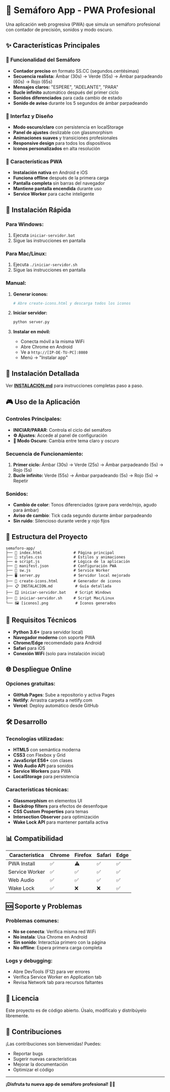 # 🚦 Semáforo App - PWA Profesional

Una aplicación web progresiva (PWA) que simula un semáforo profesional con contador de precisión, sonidos y modo oscuro.

## ✨ Características Principales

### 🚦 Funcionalidad del Semáforo
- **Contador preciso** en formato SS.CC (segundos.centésimas)
- **Secuencia realista:** Ámbar (30s) → Verde (55s) → Ámbar parpadeando (60s) → Rojo (65s)
- **Mensajes claros:** "ESPERE", "ADELANTE", "PARA"
- **Bucle infinito** automático después del primer ciclo
- **Sonidos diferenciados** para cada cambio de estado
- **Sonido de aviso** durante los 5 segundos de ámbar parpadeando

### 🎨 Interfaz y Diseño
- **Modo oscuro/claro** con persistencia en localStorage
- **Panel de ajustes** deslizable con glassmorphism
- **Animaciones suaves** y transiciones profesionales
- **Responsive design** para todos los dispositivos
- **Iconos personalizados** en alta resolución

### 📱 Características PWA
- **Instalación nativa** en Android e iOS
- **Funciona offline** después de la primera carga
- **Pantalla completa** sin barras del navegador
- **Mantiene pantalla encendida** durante uso
- **Service Worker** para cache inteligente

## 🚀 Instalación Rápida

### Para Windows:
1. Ejecuta `iniciar-servidor.bat`
2. Sigue las instrucciones en pantalla

### Para Mac/Linux:
1. Ejecuta `./iniciar-servidor.sh`
2. Sigue las instrucciones en pantalla

### Manual:
1. **Generar iconos:**
   ```bash
   # Abre create-icons.html y descarga todos los iconos
   ```

2. **Iniciar servidor:**
   ```bash
   python server.py
   ```

3. **Instalar en móvil:**
   - Conecta móvil a la misma WiFi
   - Abre Chrome en Android
   - Ve a `http://[IP-DE-TU-PC]:8080`
   - Menú → "Instalar app"

## 📱 Instalación Detallada

Ver **[INSTALACION.md](INSTALACION.md)** para instrucciones completas paso a paso.

## 🎮 Uso de la Aplicación

### Controles Principales:
- **INICIAR/PARAR**: Controla el ciclo del semáforo
- **⚙️ Ajustes**: Accede al panel de configuración
- **🌙 Modo Oscuro**: Cambia entre tema claro y oscuro

### Secuencia de Funcionamiento:
1. **Primer ciclo:** Ámbar (30s) → Verde (25s) → Ámbar parpadeando (5s) → Rojo (5s)
2. **Bucle infinito:** Verde (55s) → Ámbar parpadeando (5s) → Rojo (5s) → Repetir

### Sonidos:
- **Cambio de color**: Tonos diferenciados (grave para verde/rojo, agudo para ámbar)
- **Aviso de cambio**: Tick cada segundo durante ámbar parpadeando
- **Sin ruido**: Silencioso durante verde y rojo fijos

## 📁 Estructura del Proyecto

```
semaforo-app/
├── 📄 index.html              # Página principal
├── 🎨 styles.css              # Estilos y animaciones
├── ⚙️ script.js               # Lógica de la aplicación
├── 📱 manifest.json           # Configuración PWA
├── 🔧 sw.js                   # Service Worker
├── 🖥️ server.py               # Servidor local mejorado
├── 🎯 create-icons.html       # Generador de iconos
├── 📋 INSTALACION.md          # Guía detallada
├── 🪟 iniciar-servidor.bat    # Script Windows
├── 🐧 iniciar-servidor.sh     # Script Mac/Linux
└── 🖼️ [iconos].png            # Iconos generados
```

## 🔧 Requisitos Técnicos

- **Python 3.6+** (para servidor local)
- **Navegador moderno** con soporte PWA
- **Chrome/Edge** recomendado para Android
- **Safari** para iOS
- **Conexión WiFi** (solo para instalación inicial)

## 🌐 Despliegue Online

### Opciones gratuitas:
- **GitHub Pages**: Sube a repositorio y activa Pages
- **Netlify**: Arrastra carpeta a netlify.com
- **Vercel**: Deploy automático desde GitHub

## 🛠️ Desarrollo

### Tecnologías utilizadas:
- **HTML5** con semántica moderna
- **CSS3** con Flexbox y Grid
- **JavaScript ES6+** con clases
- **Web Audio API** para sonidos
- **Service Workers** para PWA
- **LocalStorage** para persistencia

### Características técnicas:
- **Glassmorphism** en elementos UI
- **Backdrop filters** para efectos de desenfoque
- **CSS Custom Properties** para temas
- **Intersection Observer** para optimización
- **Wake Lock API** para mantener pantalla activa

## 📊 Compatibilidad

| Característica | Chrome | Firefox | Safari | Edge |
|---------------|--------|---------|--------|------|
| PWA Install   | ✅     | ⚠️      | ✅     | ✅   |
| Service Worker| ✅     | ✅      | ✅     | ✅   |
| Web Audio     | ✅     | ✅      | ✅     | ✅   |
| Wake Lock     | ✅     | ❌      | ❌     | ✅   |

## 🆘 Soporte y Problemas

### Problemas comunes:
- **No se conecta**: Verifica misma red WiFi
- **No instala**: Usa Chrome en Android
- **Sin sonido**: Interactúa primero con la página
- **No offline**: Espera primera carga completa

### Logs y debugging:
- Abre DevTools (F12) para ver errores
- Verifica Service Worker en Application tab
- Revisa Network tab para recursos faltantes

## 📄 Licencia

Este proyecto es de código abierto. Úsalo, modifícalo y distribúyelo libremente.

## 🤝 Contribuciones

¡Las contribuciones son bienvenidas! Puedes:
- Reportar bugs
- Sugerir nuevas características
- Mejorar la documentación
- Optimizar el código

---

**¡Disfruta tu nueva app de semáforo profesional! 🚦✨**